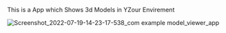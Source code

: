 This is a App which Shows 3d Models in YZour Envirement 



![Screenshot_2022-07-19-14-23-17-538_com example model_viewer_app](https://user-images.githubusercontent.com/63461718/179710246-8887dd25-3ec6-436a-b803-fcedb689e083.jpg)
